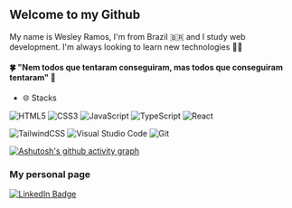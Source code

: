 ## Welcome to my Github

My name is Wesley Ramos, I'm from Brazil 🇧🇷 and I study web development. I'm always looking to learn new technologies 👨‍💻

#### 🍀 "Nem todos que tentaram conseguiram, mas todos que conseguiram tentaram" 🧙

-  🌐 Stacks&nbsp;

![HTML5](https://img.shields.io/badge/html5-%23E34F26.svg?style=for-the-badge&logo=html5&logoColor=white)  ![CSS3](https://img.shields.io/badge/css3-%231572B6.svg?style=for-the-badge&logo=css3&logoColor=white) ![JavaScript](https://img.shields.io/badge/javascript-%23323330.svg?style=for-the-badge&logo=javascript&logoColor=%23F7DF1E) 
![TypeScript](https://img.shields.io/badge/typescript-%23007ACC.svg?style=for-the-badge&logo=typescript&logoColor=white) ![React](https://img.shields.io/badge/react-%2320232a.svg?style=for-the-badge&logo=react&logoColor=%2361DAFB)

![TailwindCSS](https://img.shields.io/badge/tailwindcss-%2338B2AC.svg?style=for-the-badge&logo=tailwind-css&logoColor=white)
![Visual Studio Code](https://img.shields.io/badge/Visual%20Studio%20Code-0078d7.svg?style=for-the-badge&logo=visual-studio-code&logoColor=white)
![Git](https://img.shields.io/badge/git-%23F05033.svg?style=for-the-badge&logo=git&logoColor=white)

[![Ashutosh's github activity graph](https://github-readme-activity-graph.vercel.app/graph?username=wesramox&theme=react-dark)](https://github.com/wesramox/github-readme-activity-graph)

###  My personal page
[![LinkedIn Badge](https://img.shields.io/badge/LinkedIn-0077B5?style=for-the-badge&logo=linkedin&logoColor=white)](https://www.linkedin.com/in/wesleyramox/)

